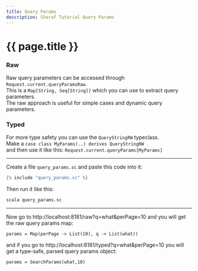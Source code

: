 ```yaml
---
title: Query Params
description: Sharaf Tutorial Query Params
---
```


# {{ page.title }}

### Raw
Raw query parameters can be accessed through `Request.current.queryParamsRaw`.  
This is a `Map[String, Seq[String]]` which you can use to extract query parameters.  
The raw approach is useful for simple cases and dynamic query parameters.

### Typed
For more type safety you can use the `QueryStringRW` typeclass.  
Make a `case class MyParams(..) derives QueryStringRW`  
and then use it like this: `Request.current.queryParams[MyParams]`

---

Create a file `query_params.sc` and paste this code into it:
```scala
{% include "query_params.sc" %}
```

Then run it like this:
```sh
scala query_params.sc 
```

---
Now go to http://localhost:8181/raw?q=what&perPage=10
and you will get the raw query params map:
```
params = Map(perPage -> List(10), q -> List(what))
```

and if you go to http://localhost:8181/typed?q=what&perPage=10
you will get a type-safe, parsed query params object:
```
params = SearchParams(what,10)
```